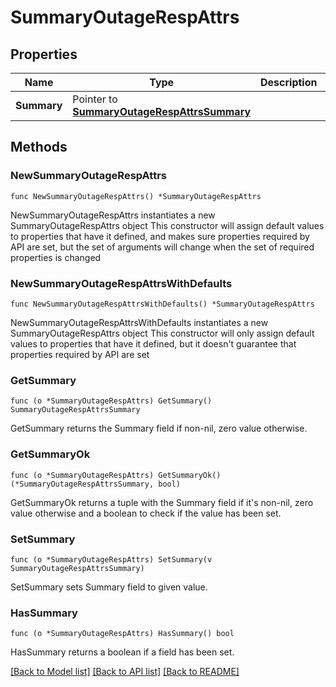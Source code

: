 # SummaryOutageRespAttrs

## Properties

Name | Type | Description | Notes
------------ | ------------- | ------------- | -------------
**Summary** | Pointer to [**SummaryOutageRespAttrsSummary**](SummaryOutageRespAttrsSummary.md) |  | [optional] 

## Methods

### NewSummaryOutageRespAttrs

`func NewSummaryOutageRespAttrs() *SummaryOutageRespAttrs`

NewSummaryOutageRespAttrs instantiates a new SummaryOutageRespAttrs object
This constructor will assign default values to properties that have it defined,
and makes sure properties required by API are set, but the set of arguments
will change when the set of required properties is changed

### NewSummaryOutageRespAttrsWithDefaults

`func NewSummaryOutageRespAttrsWithDefaults() *SummaryOutageRespAttrs`

NewSummaryOutageRespAttrsWithDefaults instantiates a new SummaryOutageRespAttrs object
This constructor will only assign default values to properties that have it defined,
but it doesn't guarantee that properties required by API are set

### GetSummary

`func (o *SummaryOutageRespAttrs) GetSummary() SummaryOutageRespAttrsSummary`

GetSummary returns the Summary field if non-nil, zero value otherwise.

### GetSummaryOk

`func (o *SummaryOutageRespAttrs) GetSummaryOk() (*SummaryOutageRespAttrsSummary, bool)`

GetSummaryOk returns a tuple with the Summary field if it's non-nil, zero value otherwise
and a boolean to check if the value has been set.

### SetSummary

`func (o *SummaryOutageRespAttrs) SetSummary(v SummaryOutageRespAttrsSummary)`

SetSummary sets Summary field to given value.

### HasSummary

`func (o *SummaryOutageRespAttrs) HasSummary() bool`

HasSummary returns a boolean if a field has been set.


[[Back to Model list]](../README.md#documentation-for-models) [[Back to API list]](../README.md#documentation-for-api-endpoints) [[Back to README]](../README.md)


